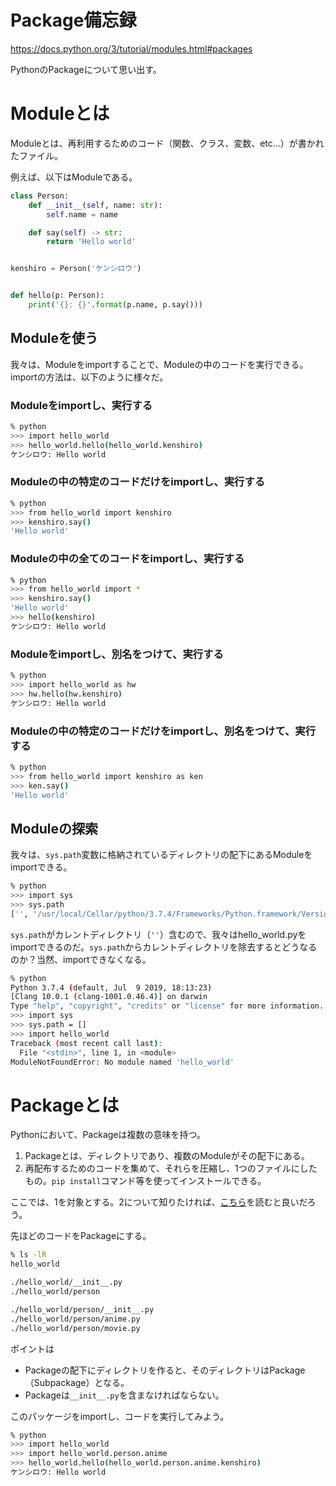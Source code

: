 Package備忘録
====

https://docs.python.org/3/tutorial/modules.html#packages

PythonのPackageについて思い出す。

# Moduleとは

Moduleとは、再利用するためのコード（関数、クラス、変数、etc...）が書かれたファイル。

例えば、以下はModuleである。

```python:hello_world.py
class Person:
    def __init__(self, name: str):
        self.name = name

    def say(self) -> str:
        return 'Hello world'


kenshiro = Person('ケンシロウ')


def hello(p: Person):
    print('{}: {}'.format(p.name, p.say()))

```

## Moduleを使う

我々は、Moduleをimportすることで、Moduleの中のコードを実行できる。
importの方法は、以下のように様々だ。

### Moduleをimportし、実行する

```bash
% python
>>> import hello_world
>>> hello_world.hello(hello_world.kenshiro)
ケンシロウ: Hello world
```

### Moduleの中の特定のコードだけをimportし、実行する

```bash
% python
>>> from hello_world import kenshiro
>>> kenshiro.say()
'Hello world'
```

### Moduleの中の全てのコードをimportし、実行する

```bash
% python 
>>> from hello_world import *
>>> kenshiro.say()
'Hello world'
>>> hello(kenshiro)
ケンシロウ: Hello world
```

### Moduleをimportし、別名をつけて、実行する

```bash
% python
>>> import hello_world as hw
>>> hw.hello(hw.kenshiro)
ケンシロウ: Hello world
```

### Moduleの中の特定のコードだけをimportし、別名をつけて、実行する

```bash
% python
>>> from hello_world import kenshiro as ken
>>> ken.say()
'Hello world'
```

## Moduleの探索

我々は、`sys.path`変数に格納されているディレクトリの配下にあるModuleをimportできる。

```bash
% python
>>> import sys
>>> sys.path
['', '/usr/local/Cellar/python/3.7.4/Frameworks/Python.framework/Versions/3.7/lib/python3.7']
```

`sys.path`がカレントディレクトリ（`''`）含むので、我々はhello_world.pyをimportできるのだ。`sys.path`からカレントディレクトリを除去するとどうなるのか？当然、importできなくなる。

```bash
% python
Python 3.7.4 (default, Jul  9 2019, 18:13:23) 
[Clang 10.0.1 (clang-1001.0.46.4)] on darwin
Type "help", "copyright", "credits" or "license" for more information.
>>> import sys
>>> sys.path = []
>>> import hello_world
Traceback (most recent call last):
  File "<stdin>", line 1, in <module>
ModuleNotFoundError: No module named 'hello_world'
```

# Packageとは

Pythonにおいて、Packageは複数の意味を持つ。

1. Packageとは、ディレクトリであり、複数のModuleがその配下にある。
2. 再配布するためのコードを集めて、それらを圧縮し、1つのファイルにしたもの。`pip install`コマンド等を使ってインストールできる。

ここでは、1を対象とする。2について知りたければ、[こちら](https://packaging.python.org/)を読むと良いだろう。

先ほどのコードをPackageにする。

```bash
% ls -lR
hello_world

./hello_world/__init__.py
./hello_world/person

./hello_world/person/__init__.py
./hello_world/person/anime.py
./hello_world/person/movie.py
```

ポイントは

* Packageの配下にディレクトリを作ると、そのディレクトリはPackage（Subpackage）となる。
* Packageは`__init__.py`を含まなければならない。

このパッケージをimportし、コードを実行してみよう。

```bash
% python
>>> import hello_world
>>> import hello_world.person.anime
>>> hello_world.hello(hello_world.person.anime.kenshiro)
ケンシロウ: Hello world
```
